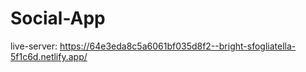 # Social-App

live-server: https://64e3eda8c5a6061bf035d8f2--bright-sfogliatella-5f1c6d.netlify.app/
